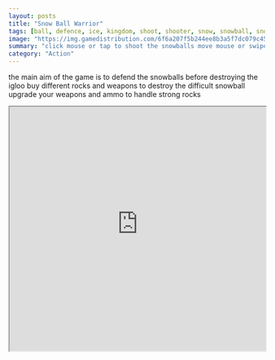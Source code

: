 ```yaml
---
layout: posts
title: "Snow Ball Warrior"
tags: [ball, defence, ice, kingdom, shoot, shooter, snow, snowball, snowman, warrior, iglue, free, online, games, oyna, game, free, games, play, play, games]
image: "https://img.gamedistribution.com/6f6a207f5b244ee8b3a5f7dc079c45a6.jpg"
summary: "click mouse or tap to shoot the snowballs move mouse or swipe up and down to control the snow boy  free online games oyna game free games play play games"
category: "Action"
---
```


the main aim of the game is to defend the snowballs before destroying the igloo buy different rocks and weapons to destroy the difficult snowball upgrade your weapons and ammo to handle strong rocks

<iframe width="100%" height="480px;" src="https://html5.gamedistribution.com/6f6a207f5b244ee8b3a5f7dc079c45a6/"></iframe>